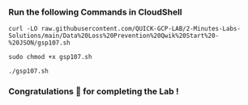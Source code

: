 ### Run the following Commands in CloudShell

```
curl -LO raw.githubusercontent.com/QUICK-GCP-LAB/2-Minutes-Labs-Solutions/main/Data%20Loss%20Prevention%20Qwik%20Start%20-%20JSON/gsp107.sh

sudo chmod +x gsp107.sh

./gsp107.sh
```

### Congratulations 🎉 for completing the Lab !

